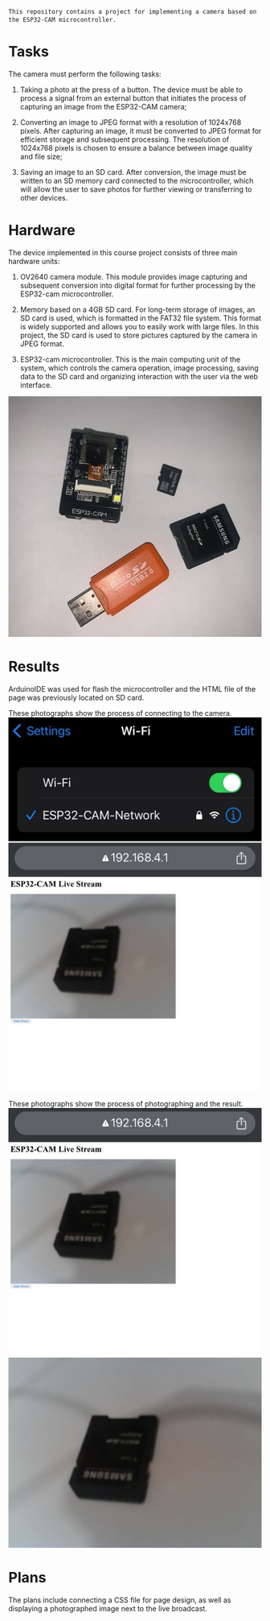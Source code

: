     This repository contains a project for implementing a camera based on the ESP32-CAM microcontroller.

# Tasks
The camera must perform the following tasks:

1. Taking a photo at the press of a button. The device must be able to
process a signal from an external button that initiates the process of capturing an image from the ESP32-CAM camera;

2. Converting an image to JPEG format with a resolution
of 1024x768 pixels. After capturing an image, it must be converted to JPEG format for efficient storage and subsequent processing. The resolution of 1024x768 pixels is chosen to ensure a balance between image quality and file size;

3. Saving an image to an SD card. After conversion, the image must be written to an SD memory card connected to the microcontroller, which will allow the user to save photos for further viewing or transferring to other devices.

# Hardware
The device implemented in this course project consists of three
main hardware units:

1. OV2640 camera module. This module provides image capturing and subsequent conversion into digital format for further
processing by the ESP32-cam microcontroller.

2. Memory based on a 4GB SD card. For long-term storage of images, an SD card is used, which is formatted in the FAT32 file system. This format is widely supported and allows you to easily work with
large files. In this project, the SD card is used to store pictures captured by the camera in JPEG format.

3. ESP32-cam microcontroller. This is the main computing unit
of the system, which controls the camera operation, image processing, saving data to the SD card and organizing interaction with the user via the web interface.

![alt text](img/devices.jpg)

# Results
ArduinoIDE was used for flash the microcontroller and the HTML file of the page was previously located on SD card.

These photographs show the process of connecting to the camera.
![alt text](img/wifi.jpg)![alt text](img/live.jpg)

These photographs show the process of photographing and the result.
![alt text](img/live.jpg)![alt text](img/photo75741.jpg)

# Plans 

The plans include connecting a CSS file for page design, as well as displaying a photographed image next to the live broadcast.